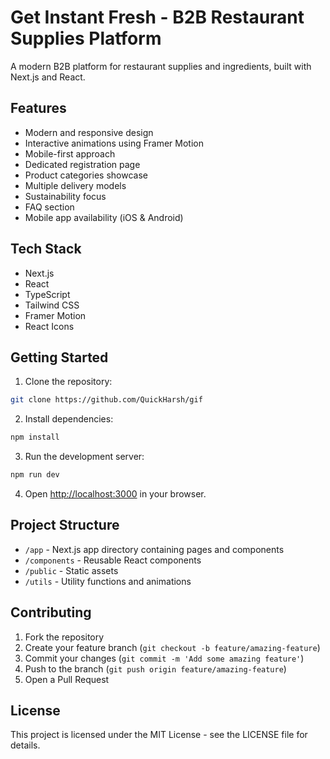 # Get Instant Fresh - B2B Restaurant Supplies Platform

A modern B2B platform for restaurant supplies and ingredients, built with Next.js and React.

## Features

- Modern and responsive design
- Interactive animations using Framer Motion
- Mobile-first approach
- Dedicated registration page
- Product categories showcase
- Multiple delivery models
- Sustainability focus
- FAQ section
- Mobile app availability (iOS & Android)

## Tech Stack

- Next.js
- React
- TypeScript
- Tailwind CSS
- Framer Motion
- React Icons

## Getting Started

1. Clone the repository:
```bash
git clone https://github.com/QuickHarsh/gif
```

2. Install dependencies:
```bash
npm install
```

3. Run the development server:
```bash
npm run dev
```

4. Open [http://localhost:3000](http://localhost:3000) in your browser.

## Project Structure

- `/app` - Next.js app directory containing pages and components
- `/components` - Reusable React components
- `/public` - Static assets
- `/utils` - Utility functions and animations

## Contributing

1. Fork the repository
2. Create your feature branch (`git checkout -b feature/amazing-feature`)
3. Commit your changes (`git commit -m 'Add some amazing feature'`)
4. Push to the branch (`git push origin feature/amazing-feature`)
5. Open a Pull Request

## License

This project is licensed under the MIT License - see the LICENSE file for details. 
